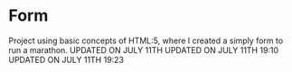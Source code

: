 # Form
Project using basic concepts of HTML:5, where I created a simply form to run a marathon. 
UPDATED ON JULY 11TH
UPDATED ON JULY 11TH 19:10
UPDATED ON JULY 11TH 19:23
